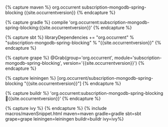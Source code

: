 {% capture maven %}
<dependency>
    <groupId>org.occurrent</groupId>
    <artifactId>subscription-mongodb-spring-blocking</artifactId>
    <version>{{site.occurrentversion}}</version>
</dependency>
{% endcapture %}

{% capture gradle %}
compile 'org.occurrent:subscription-mongodb-spring-blocking:{{site.occurrentversion}}'
{% endcapture %}

{% capture sbt %}
libraryDependencies += "org.occurrent" % "subscription-mongodb-spring-blocking" % "{{site.occurrentversion}}"
{% endcapture %}

{% capture grape %}
@Grab(group='org.occurrent', module='subscription-mongodb-spring-blocking', version='{{site.occurrentversion}}') 
{% endcapture %}

{% capture leiningen %}
[org.occurrent/subscription-mongodb-spring-blocking "{{site.occurrentversion}}"]
{% endcapture %}

{% capture buildr %}
'org.occurrent:subscription-mongodb-spring-blocking:jar:{{site.occurrentversion}}'
{% endcapture %}

{% capture ivy %}
<dependency org="org.occurrent" name="subscription-mongodb-spring-blocking" rev="{{site.occurrentversion}}" />
{% endcapture %}
{% include macros/mavenSnippet.html maven=maven gradle=gradle sbt=sbt grape=grape leiningen=leiningen buildr=buildr ivy=ivy%}
